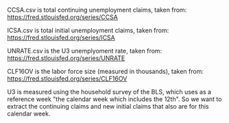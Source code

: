 CCSA.csv is total continuing unemployment claims, taken from: https://fred.stlouisfed.org/series/CCSA

ICSA.csv is total initial unemployment claims, taken from: https://fred.stlouisfed.org/series/ICSA

UNRATE.csv is the U3 unemplyoment rate, taken from: https://fred.stlouisfed.org/series/UNRATE

CLF16OV is the labor force size (measured in thousands), taken from: https://fred.stlouisfed.org/series/CLF16OV

U3 is measured using the household survey of the BLS, which uses as a reference week "the calendar week which includes the 12th". So we want to extract the continuing claims and new initial claims that also are for this calendar week.

